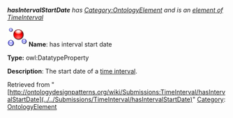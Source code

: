 ___hasIntervalStartDate__ has [Category:OntologyElement](../../Category/OntologyElement "Category:OntologyElement") and is an [element of](../../Property/ElementOf "Property:ElementOf") [TimeInterval](../../Submissions/TimeInterval "Submissions:TimeInterval")_


  




[![DatatypeProperty](../../images/thumb/a/a5/DatatypeProperty.gif/45px-DatatypeProperty.gif)](../../Image/DatatypeProperty.gif "DatatypeProperty")
__Name__: has interval start date 


__Type:__ owl:DatatypeProperty 


__Description__: The start date of a  [time interval](../../Submissions/SmartHome_TimeInterval "Submissions:TimeInterval/TimeInterval"). 





Retrieved from "[http://ontologydesignpatterns.org/wiki/Submissions:TimeInterval/hasIntervalStartDate](../../Submissions/TimeInterval/hasIntervalStartDate)"
 [Category](http://ontologydesignpatterns.org/wiki/Special:Categories "Special:Categories"): [OntologyElement](../../Category/OntologyElement "Category:OntologyElement")
